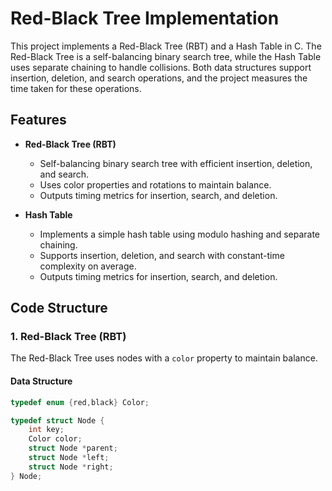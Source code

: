 # Red-Black Tree Implementation

This project implements a Red-Black Tree (RBT) and a Hash Table in C. The Red-Black Tree is a self-balancing binary search tree, while the Hash Table uses separate chaining to handle collisions. Both data structures support insertion, deletion, and search operations, and the project measures the time taken for these operations.

## Features

- **Red-Black Tree (RBT)**
  - Self-balancing binary search tree with efficient insertion, deletion, and search.
  - Uses color properties and rotations to maintain balance.
  - Outputs timing metrics for insertion, search, and deletion.

- **Hash Table**
  - Implements a simple hash table using modulo hashing and separate chaining.
  - Supports insertion, deletion, and search with constant-time complexity on average.
  - Outputs timing metrics for insertion, search, and deletion.

## Code Structure

### 1. Red-Black Tree (RBT)

The Red-Black Tree uses nodes with a `color` property to maintain balance.

#### Data Structure

```c
typedef enum {red,black} Color;

typedef struct Node {
    int key;
    Color color;
    struct Node *parent;
    struct Node *left;
    struct Node *right;
} Node;
